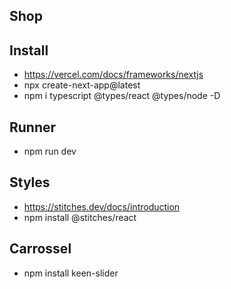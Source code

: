 ## Shop 


## Install
- https://vercel.com/docs/frameworks/nextjs
- npx create-next-app@latest
- npm i typescript @types/react @types/node -D

## Runner
- npm run dev

## Styles
- https://stitches.dev/docs/introduction
-  npm install @stitches/react

## Carrossel
- npm install keen-slider